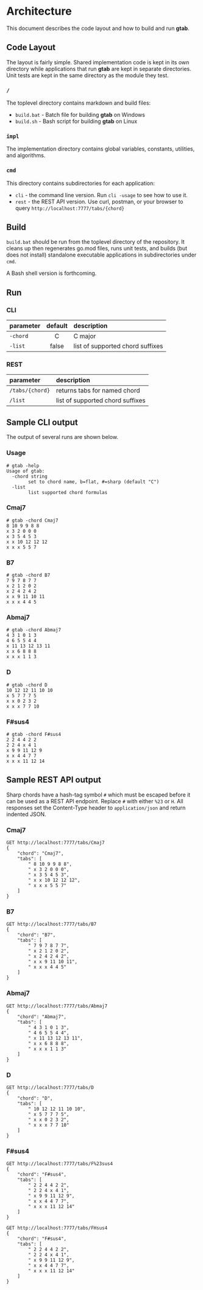 # Architecture
This document describes the code layout and how to build and run **gtab**.

## Code Layout
The layout is fairly simple. Shared implementation code is kept in its own directory while applications that run **gtab** are kept in separate directories. Unit tests are kept in the same directory as the module they test.

### `/`
The toplevel directory contains markdown and build files:
* `build.bat` - Batch file for building **gtab** on Windows
* `build.sh` - Bash script for building **gtab** on Linux

### `impl`
The implementation directory contains global variables, constants, utilities, and algorithms.

### `cmd`
This directory contains subdirectories for each application:
* `cli` - the command line version. Run `cli -usage` to see how to use it.
* `rest` - the REST API version. Use curl, postman, or your browser to query `http://localhost:7777/tabs/{chord}`

## Build
`build.bat` should be run from the toplevel directory of the repository. It cleans up then regenerates go.mod files, runs unit tests, and builds (but does not install) standalone executable applications in subdirectories under `cmd`.

A Bash shell version is forthcoming.

## Run

### CLI

| parameter | default | description |
|:----------|:-------:|:------------|
| `-chord`  | C       | C major     |
| `-list`   | false   | list of supported chord suffixes |

### REST

| parameter       | description |
|:----------------|:------------|
| `/tabs/{chord}` | returns tabs for named chord     |
| `/list`         | list of supported chord suffixes |

## Sample CLI output

The output of several runs are shown below.

### Usage
    # gtab -help
    Usage of gtab:
      -chord string
            set to chord name, b=flat, #=sharp (default "C")
      -list
            list supported chord formulas

### Cmaj7
    # gtab -chord Cmaj7
    8 10 9 9 8 8
    x 3 2 0 0 0
    x 3 5 4 5 3
    x x 10 12 12 12
    x x x 5 5 7

### B7
    # gtab -chord B7
    7 9 7 8 7 7
    x 2 1 2 0 2
    x 2 4 2 4 2
    x x 9 11 10 11
    x x x 4 4 5

### Abmaj7
    # gtab -chord Abmaj7
    4 3 1 0 1 3
    4 6 5 5 4 4
    x 11 13 12 13 11
    x x 6 8 8 8
    x x x 1 1 3

### D
    # gtab -chord D
    10 12 12 11 10 10
    x 5 7 7 7 5
    x x 0 2 3 2
    x x x 7 7 10
    
### F#sus4
    # gtab -chord F#sus4
    2 2 4 4 2 2
    2 2 4 x 4 1
    x 9 9 11 12 9
    x x 4 4 7 7
    x x x 11 12 14

## Sample REST API output

Sharp chords have a hash-tag symbol `#` which must be escaped before it can be used as a REST API endpoint. Replace `#` with either `%23` or `H`. All responses set the Content-Type header to `application/json` and return indented JSON.

### Cmaj7

    GET http://localhost:7777/tabs/Cmaj7
    {
        "chord": "Cmaj7",
        "tabs": [
            " 8 10 9 9 8 8",
            " x 3 2 0 0 0",
            " x 3 5 4 5 3",
            " x x 10 12 12 12",
            " x x x 5 5 7"
        ]
    }

### B7

    GET http://localhost:7777/tabs/B7
    {
        "chord": "B7",
        "tabs": [
            " 7 9 7 8 7 7",
            " x 2 1 2 0 2",
            " x 2 4 2 4 2",
            " x x 9 11 10 11",
            " x x x 4 4 5"
        ]
    }

### Abmaj7

    GET http://localhost:7777/tabs/Abmaj7
    {
        "chord": "Abmaj7",
        "tabs": [
            " 4 3 1 0 1 3",
            " 4 6 5 5 4 4",
            " x 11 13 12 13 11",
            " x x 6 8 8 8",
            " x x x 1 1 3"
        ]
    }

### D

    GET http://localhost:7777/tabs/D
    {
        "chord": "D",
        "tabs": [
            " 10 12 12 11 10 10",
            " x 5 7 7 7 5",
            " x x 0 2 3 2",
            " x x x 7 7 10"
        ]
    }

### F#sus4

    GET http://localhost:7777/tabs/F%23sus4
    {
        "chord": "F#sus4",
        "tabs": [
            " 2 2 4 4 2 2",
            " 2 2 4 x 4 1",
            " x 9 9 11 12 9",
            " x x 4 4 7 7",
            " x x x 11 12 14"
        ]
    }

    GET http://localhost:7777/tabs/FHsus4
    {
        "chord": "F#sus4",
        "tabs": [
            " 2 2 4 4 2 2",
            " 2 2 4 x 4 1",
            " x 9 9 11 12 9",
            " x x 4 4 7 7",
            " x x x 11 12 14"
        ]
    }

